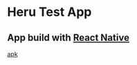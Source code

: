 # Heru Test App

## App build with [React Native](https://reactnative.dev/docs/getting-started)

[apk](https://github.com/erick83/heru-test-app/blob/master/app-release.zip)
